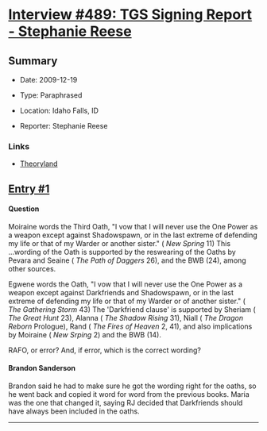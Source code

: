 # [Interview #489: TGS Signing Report - Stephanie Reese](https://www.theoryland.com/intvmain.php?i=489)

## Summary

- Date: 2009-12-19

- Type: Paraphrased

- Location: Idaho Falls, ID

- Reporter: Stephanie Reese

### Links

- [Theoryland](http://www.theoryland.com/vbulletin/showthread.php?t=2867)


## [Entry #1](./t-489/1)

#### Question

Moiraine words the Third Oath, "I vow that I will never use the One Power as a weapon except against Shadowspawn, or in the last extreme of defending my life or that of my Warder or another sister." (
*New Spring*
11) This ...wording of the Oath is supported by the reswearing of the Oaths by Pevara and Seaine (
*The Path of Daggers*
26), and the BWB (24), among other sources.

Egwene words the Oath, "I vow that I will never use the One Power as a weapon except against Darkfriends and Shadowspawn, or in the last extreme of defending my life or that of my Warder or of another sister." (
*The Gathering Storm*
43) The 'Darkfriend clause' is supported by Sheriam (
*The Great Hunt*
23), Alanna (
*The Shadow Rising*
31), Niall (
*The Dragon Reborn*
Prologue), Rand (
*The Fires of Heaven*
2, 41), and also implications by Moiraine (
*New Srping*
2) and the BWB (14).

RAFO, or error? And, if error, which is the correct wording?

#### Brandon Sanderson

Brandon said he had to make sure he got the wording right for the oaths, so he went back and copied it word for word from the previous books. Maria was the one that changed it, saying RJ decided that Darkfriends should have always been included in the oaths.


---

